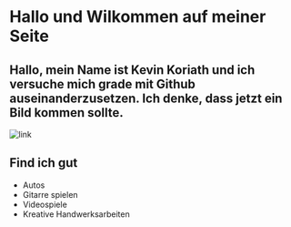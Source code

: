 # Hallo und Wilkommen auf meiner Seite
## Hallo, mein Name ist Kevin Koriath und ich versuche mich grade mit Github auseinanderzusetzen. Ich denke, dass jetzt ein Bild kommen sollte.
![link](https://media.os.fressnapf.com/cms/2021/05/kosten_katze_1200x527.jpg?t=cmsimg_920)
## Find ich gut
- Autos
- Gitarre spielen
- Videospiele
- Kreative Handwerksarbeiten
